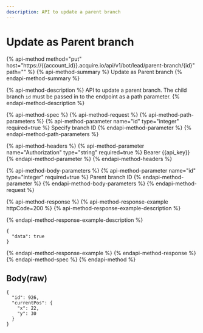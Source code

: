 ```yaml
---
description: API to update a parent branch
---
```


# Update as Parent branch

{% api-method method="put" host="https://{{account\_id}}.acquire.io/api/v1/bot/lead/parent-branch/{id}" path="" %}
{% api-method-summary %}
Update as Parent branch
{% endapi-method-summary %}

{% api-method-description %}
API to update a parent branch. The child branch `id` must be passed in to the endpoint as a path parameter.
{% endapi-method-description %}

{% api-method-spec %}
{% api-method-request %}
{% api-method-path-parameters %}
{% api-method-parameter name="id" type="integer" required=true %}
Specify branch ID
{% endapi-method-parameter %}
{% endapi-method-path-parameters %}

{% api-method-headers %}
{% api-method-parameter name="Authorization" type="string" required=true %}
Bearer {{api\_key}}
{% endapi-method-parameter %}
{% endapi-method-headers %}

{% api-method-body-parameters %}
{% api-method-parameter name="id" type="integer" required=true %}
Parent branch ID
{% endapi-method-parameter %}
{% endapi-method-body-parameters %}
{% endapi-method-request %}

{% api-method-response %}
{% api-method-response-example httpCode=200 %}
{% api-method-response-example-description %}

{% endapi-method-response-example-description %}

```
{
  "data": true
}

```
{% endapi-method-response-example %}
{% endapi-method-response %}
{% endapi-method-spec %}
{% endapi-method %}

## Body\(raw\)

```text
{
  "id": 926,
  "currentPos": {
    "x": 22,
    "y": 30
  }
}

```

